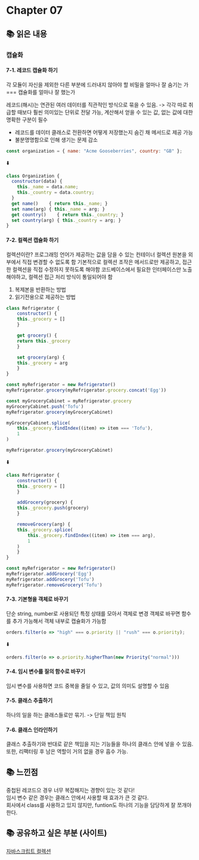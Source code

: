 # Chapter 07

## 📚 읽은 내용

### 캡슐화

#### 7-1. 레코드 캡슐화 하기

각 모듈이 자신을 제외한 다른 부분에 드러내지 않아야 할 비밀을 얼마나 잘 숨기는 가 === 캡슐화를 얼마나 잘 했는가

레코드(해시)는 연관된 여러 데이터를 직관적인 방식으로 묶을 수 있음. -> 각각 따로 취급할 때보다 훨씬 의미있는 단위로 전달 가능, 계산해서 얻을 수 있는 값, 없는 값에 대한 명확한 구분이 필수
- 레코드를 데이터 클래스로 전환하면 어떻게 저장했는지 숨긴 채 메서드로 제공 가능
- 불분명명함으로 인해 생기는 문제 감소

```javascript
const organization = { name: "Acme Gooseberries", country: "GB" };
```

⬇️

```javascript
class Organization {
  constructor(data) {
    this._name = data.name;
    this._country = data.country;
  }
  get name()    { return this._name; }
  set name(arg) { this._name = arg; }
  get country()    { return this._country; }
  set country(arg) { this._country = arg; }
}
```

#### 7-2. 컬렉션 캡슐화 하기

컬렉션이란? 프로그래밍 언어가 제공하는 값을 담을 수 있는 컨테이너
컬렉션 원본을 외부에서 직접 변경할 수 없도록 함
기본적으로 컬렉션 조작은 메서드로만 제공하고, 접근한 컬렉션을 직접 수정하지 못하도록 해야함
코드베이스에서 필요한 인터페이스만 노출해야하고, 컬렉션 접근 처리 방식이 통일되어야 함

1. 복제본을 반환하는 방법
1. 읽기전용으로 제공하는 방법

```javascript
class Refrigerator {
    constructor() {
    this._grocery = []
    }

    get grocery() {
    return this._grocery
    }

    set grocery(arg) {
    this._grocery = arg
    }
}

const myRefrigerator = new Refrigerator()
myRefrigerator.grocery(myRefrigerator.grocery.concat('Egg'))

const myGroceryCabinet = myRefrigerator.grocery
myGroceryCabinet.push('Tofu')
myRefrigerator.grocery(myGroceryCabinet)

myGroceryCabinet.splice(
    this._grocery.findIndex((item) => item === 'Tofu'),
    1
)

myRefrigerator.grocery(myGroceryCabinet)
```
⬇️

```javascript
class Refrigerator {
    constructor() {
    this._grocery = []
    }

    addGrocery(grocery) {
    this._grocery.push(grocery)
    }

    removeGrocery(arg) {
    this._grocery.splice(
        this._grocery.findIndex((item) => item === arg),
        1
    )
    }
}

const myRefrigerator = new Refrigerator()
myRefrigerator.addGrocery('Egg')
myRefrigerator.addGrocery('Tofu')
myRefrigerator.removeGrocery('Tofu')
```

#### 7-3. 기본형을 객체로 바꾸기

단순 string, number로 사용되던 특정 상태를 모아서 객체로 변경
객체로 바꾸면 함수를 추가 가능해서 객체 내부로 캡슐화가 가능함

```javascript
orders.filter(o => "high" === o.priority || "rush" === o.priority);
```

⬇️

```javascript
orders.filter(o => o.priority.higherThan(new Priority("normal")))
```

#### 7-4. 임시 변수를 질의 함수로 바꾸기

임시 변수를 사용하면 코드 중복을 줄일 수 있고, 값의 의미도 설명할 수 있음

#### 7-5. 클래스 추출하기

하나의 일을 하는 클래스들로만 묶기. -> 단일 책임 원칙

#### 7-6. 클래스 인라인하기

클래스 추출하기와 반대로 같은 책임을 지는 기능들을 하나의 클래스 안에 넣을 수 있음.   
또한, 리팩터링 후 남은 역할이 거의 없을 경우 흡수 가능.


## 📚 느낀점

중첩된 레코드으 경우 너무 복잡해지는 경향이 있는 것 같다!   
임시 변수 같은 경우는 클래스 안에서 사용할 때 효과가 큰 것 같다.   
회사에서 class를 사용하고 있지 않지만, funtion도 하나의 기능을 담당하게 잘 쪼개야 한다.


## 📚 공유하고 싶은 부분 (사이트)

[자바스크립트 컬렉션](https://velog.io/@yesdoing/JavaScript-Collections)

